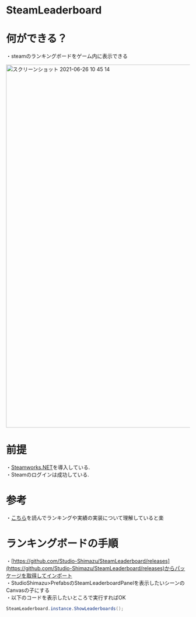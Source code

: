# SteamLeaderboard
# 何ができる？
・steamのランキングボードをゲーム内に表示できる

<img width="992" alt="スクリーンショット 2021-06-26 10 45 14" src="https://user-images.githubusercontent.com/6568021/123498569-ba471f00-d66b-11eb-93da-1671bf48b431.png">


# 前提
・[Steamworks.NET](https://steamworks.github.io)を導入している.  
・Steamのログインは成功している.  

# 参考
・[こちら](https://kan-kikuchi.hatenablog.com/entry/Steam_Ranking)を読んでランキングや実績の実装について理解していると楽

# ランキングボードの手順
・[https://github.com/Studio-Shimazu/SteamLeaderboard/releases](https://github.com/Studio-Shimazu/SteamLeaderboard/releases)からパッケージを取得してインポート  
・StudioShimazu>PrefabsのSteamLeaderboardPanelを表示したいシーンのCanvasの子にする  
・以下のコードを表示したいところで実行すればOK  

```csharp
SteamLeaderboard.instance.ShowLeaderboards();
```

